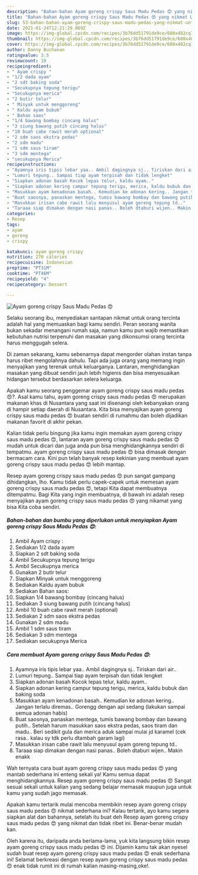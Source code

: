 ```yaml
---
description: "Bahan-bahan Ayam goreng crispy Saus Madu Pedas 😍 yang nikmat Untuk Jualan"
title: "Bahan-bahan Ayam goreng crispy Saus Madu Pedas 😍 yang nikmat Untuk Jualan"
slug: 53-bahan-bahan-ayam-goreng-crispy-saus-madu-pedas-yang-nikmat-untuk-jualan
date: 2021-01-24T12:21:29.069Z
image: https://img-global.cpcdn.com/recipes/3b76dd51791de9ce/680x482cq70/ayam-goreng-crispy-saus-madu-pedas-😍-foto-resep-utama.jpg
thumbnail: https://img-global.cpcdn.com/recipes/3b76dd51791de9ce/680x482cq70/ayam-goreng-crispy-saus-madu-pedas-😍-foto-resep-utama.jpg
cover: https://img-global.cpcdn.com/recipes/3b76dd51791de9ce/680x482cq70/ayam-goreng-crispy-saus-madu-pedas-😍-foto-resep-utama.jpg
author: Danny Buchanan
ratingvalue: 3.5
reviewcount: 10
recipeingredient:
- " Ayam crispy "
- "1/2 dada ayam"
- "2 sdt baking soda"
- "Secukupnya tepung terigu"
- "Secukupnya merica"
- "2 butir telur"
- " Minyak untuk menggoreng"
- " Kaldu ayam bubuk"
- " Bahan saos"
- "1/4 bawang bombay cincang halus"
- "3 siung bawang putih cincang halus"
- "10 buah cabe rawit merah optional"
- "2 sdm saos ekstra pedas"
- "2 sdm madu"
- "1 sdm saus tiram"
- "3 sdm mentega"
- "secukupnya Merica"
recipeinstructions:
- "Ayamnya iris tipis lebar yaa.. Ambil dagingnya sj.. Tiriskan dari air.."
- "Lumuri tepung.. Sampai tiap ayam terpisah dan tidak lengket"
- "Siapkan adonan basah Kocok lepas telur, kaldu ayam.."
- "Siapkan adonan kering campur tepung terigu, merica, kaldu bubuk dan baking soda"
- "Masukkan ayam kenadonan basah.. Kemudian ke adonan kering.. Jangan terlalu diremas.. Gorengg dengan api sedang (lakukan sampai semua adonan habis)"
- "Buat saosnya, panaskan mentega, tumis bawang bombay dan bawang putih.. Setelah harum masukkan saos ekstra pedas, saos tiram dan madu.. Beri sedikit gula dan merica aduk sampai mulai jd karamel (cek rasa.. kalau sy tdk perlu dtambah garam lagi)"
- "Masukkan irisan cabe rawit lalu menyusul ayam goreng tepung td.."
- "Taraaa siap dimakan dengan nasi panas.. Boleh dtaburi wijen.. Makin enakk"
categories:
- Resep
tags:
- ayam
- goreng
- crispy

katakunci: ayam goreng crispy 
nutrition: 270 calories
recipecuisine: Indonesian
preptime: "PT31M"
cooktime: "PT46M"
recipeyield: "4"
recipecategory: Dessert

---
```



![Ayam goreng crispy Saus Madu Pedas 😍](https://img-global.cpcdn.com/recipes/3b76dd51791de9ce/680x482cq70/ayam-goreng-crispy-saus-madu-pedas-😍-foto-resep-utama.jpg)

Selaku seorang ibu, menyediakan santapan nikmat untuk orang tercinta adalah hal yang memuaskan bagi kamu sendiri. Peran seorang  wanita bukan sekadar menangani rumah saja, namun kamu pun wajib memastikan kebutuhan nutrisi terpenuhi dan masakan yang dikonsumsi orang tercinta harus menggugah selera.

Di zaman  sekarang, kamu sebenarnya dapat mengorder olahan instan tanpa harus ribet mengolahnya dahulu. Tapi ada juga orang yang memang ingin menyajikan yang terenak untuk keluarganya. Lantaran, menghidangkan masakan yang dibuat sendiri jauh lebih higienis dan bisa menyesuaikan hidangan tersebut berdasarkan selera keluarga. 



Apakah kamu seorang penggemar ayam goreng crispy saus madu pedas 😍?. Asal kamu tahu, ayam goreng crispy saus madu pedas 😍 merupakan makanan khas di Nusantara yang saat ini disenangi oleh kebanyakan orang di hampir setiap daerah di Nusantara. Kita bisa menyajikan ayam goreng crispy saus madu pedas 😍 buatan sendiri di rumahmu dan boleh dijadikan makanan favorit di akhir pekan.

Kalian tidak perlu bingung jika kamu ingin memakan ayam goreng crispy saus madu pedas 😍, lantaran ayam goreng crispy saus madu pedas 😍 mudah untuk dicari dan juga anda pun bisa menghidangkannya sendiri di tempatmu. ayam goreng crispy saus madu pedas 😍 bisa dimasak dengan bermacam cara. Kini pun telah banyak resep kekinian yang membuat ayam goreng crispy saus madu pedas 😍 lebih mantap.

Resep ayam goreng crispy saus madu pedas 😍 pun sangat gampang dihidangkan, lho. Kamu tidak perlu capek-capek untuk memesan ayam goreng crispy saus madu pedas 😍, tetapi Kita dapat membuatnya ditempatmu. Bagi Kita yang ingin membuatnya, di bawah ini adalah resep menyajikan ayam goreng crispy saus madu pedas 😍 yang nikamat yang bisa Kita coba sendiri.

<!--inarticleads1-->

##### Bahan-bahan dan bumbu yang diperlukan untuk menyiapkan Ayam goreng crispy Saus Madu Pedas 😍:

1. Ambil  Ayam crispy :
1. Sediakan 1/2 dada ayam
1. Siapkan 2 sdt baking soda
1. Ambil Secukupnya tepung terigu
1. Ambil Secukupnya merica
1. Gunakan 2 butir telur
1. Siapkan  Minyak untuk menggoreng
1. Sediakan  Kaldu ayam bubuk
1. Sediakan  Bahan saos:
1. Siapkan 1/4 bawang bombay (cincang halus)
1. Sediakan 3 siung bawang putih (cincang halus)
1. Ambil 10 buah cabe rawit merah (optional)
1. Sediakan 2 sdm saos ekstra pedas
1. Gunakan 2 sdm madu
1. Ambil 1 sdm saus tiram
1. Sediakan 3 sdm mentega
1. Sediakan secukupnya Merica




<!--inarticleads2-->

##### Cara membuat Ayam goreng crispy Saus Madu Pedas 😍:

1. Ayamnya iris tipis lebar yaa.. Ambil dagingnya sj.. Tiriskan dari air..
1. Lumuri tepung.. Sampai tiap ayam terpisah dan tidak lengket
1. Siapkan adonan basah Kocok lepas telur, kaldu ayam..
1. Siapkan adonan kering campur tepung terigu, merica, kaldu bubuk dan baking soda
1. Masukkan ayam kenadonan basah.. Kemudian ke adonan kering.. Jangan terlalu diremas.. Gorengg dengan api sedang (lakukan sampai semua adonan habis)
1. Buat saosnya, panaskan mentega, tumis bawang bombay dan bawang putih.. Setelah harum masukkan saos ekstra pedas, saos tiram dan madu.. Beri sedikit gula dan merica aduk sampai mulai jd karamel (cek rasa.. kalau sy tdk perlu dtambah garam lagi)
1. Masukkan irisan cabe rawit lalu menyusul ayam goreng tepung td..
1. Taraaa siap dimakan dengan nasi panas.. Boleh dtaburi wijen.. Makin enakk




Wah ternyata cara buat ayam goreng crispy saus madu pedas 😍 yang mantab sederhana ini enteng sekali ya! Kamu semua dapat menghidangkannya. Resep ayam goreng crispy saus madu pedas 😍 Sangat sesuai sekali untuk kalian yang sedang belajar memasak maupun juga untuk kamu yang sudah jago memasak.

Apakah kamu tertarik mulai mencoba membikin resep ayam goreng crispy saus madu pedas 😍 nikmat sederhana ini? Kalau tertarik, ayo kamu segera siapkan alat dan bahannya, setelah itu buat deh Resep ayam goreng crispy saus madu pedas 😍 yang nikmat dan tidak ribet ini. Benar-benar mudah kan. 

Oleh karena itu, daripada anda berlama-lama, yuk kita langsung bikin resep ayam goreng crispy saus madu pedas 😍 ini. Dijamin kamu tak akan nyesel sudah buat resep ayam goreng crispy saus madu pedas 😍 enak sederhana ini! Selamat berkreasi dengan resep ayam goreng crispy saus madu pedas 😍 enak tidak rumit ini di rumah kalian masing-masing,oke!.

